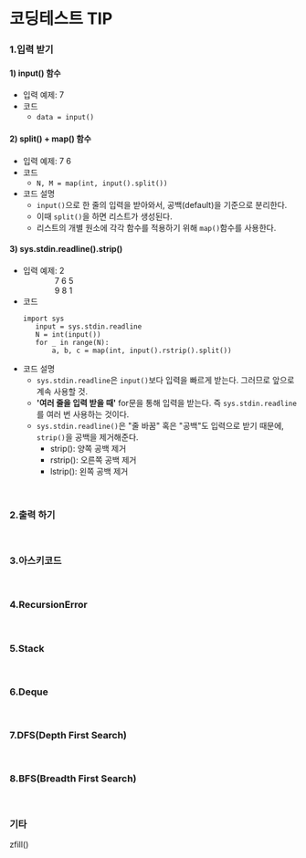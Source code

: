 # 코딩테스트 TIP  


### 1.입력 받기
#### 1) input() 함수
- 입력 예제: 7
- 코드
  - ```data = input()```

#### 2) split() + map() 함수
- 입력 예제: 7 6
- 코드
  - ```N, M = map(int, input().split())```
- 코드 설명
  - ```input()```으로 한 줄의 입력을 받아와서, 공백(default)을 기준으로 분리한다.
  - 이때 ```split()```을 하면 리스트가 생성된다.
  - 리스트의 개별 원소에 각각 함수를 적용하기 위해 ```map()```함수를 사용한다.
 
#### 3) sys.stdin.readline().strip()
- 입력 예제: 2 </br>
&nbsp;&nbsp;&nbsp;&nbsp;&nbsp;&nbsp;&nbsp;&nbsp;&nbsp;&nbsp;&nbsp;&nbsp;&nbsp; 7 6 5 </br>
&nbsp;&nbsp;&nbsp;&nbsp;&nbsp;&nbsp;&nbsp;&nbsp;&nbsp;&nbsp;&nbsp;&nbsp;&nbsp; 9 8 1
- 코드
    ```
    import sys
       input = sys.stdin.readline
       N = int(input())
       for _ in range(N):
           a, b, c = map(int, input().rstrip().split())
    ```
- 코드 설명
  - ```sys.stdin.readline```은 ```input()```보다 입력을 빠르게 받는다. 그러므로 앞으로 계속 사용할 것.
  - **'여러 줄을 입력 받을 때'** for문을 통해 입력을 받는다. 즉 ```sys.stdin.readline```를 여러 번 사용하는 것이다.
  - ```sys.stdin.readline()```은 "줄 바꿈" 혹은 "공백"도 입력으로 받기 때문에, ```strip()```을 공백을 제거해준다.
    - strip(): 양쪽 공백 제거
    - rstrip(): 오른쪽 공백 제거
    - lstrip(): 왼쪽 공백 제거

</br>

### 2.출력 하기

</br>

### 3.아스키코드

</br>

### 4.RecursionError

</br>

### 5.Stack

</br>

### 6.Deque

</br>

### 7.DFS(Depth First Search)

</br>

### 8.BFS(Breadth First Search)

</br>

### 기타
zfill()

